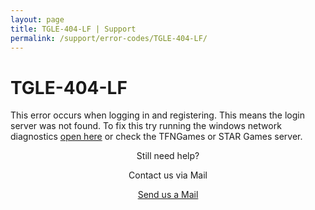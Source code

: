 ```yaml
---
layout: page
title: TGLE-404-LF | Support
permalink: /support/error-codes/TGLE-404-LF/
---
```


# TGLE-404-LF
This error occurs when logging in and registering. This means the login server was not found. To fix this try running the windows network diagnostics [open here](javascript:diagnoseErrors()) or check the TFNGames or STAR Games server.

<div>
<center>
<p class="font-weight-bolder">Still need help?</p>
<p class="font-weight-normal">Contact us via Mail</p>
<a class="btn btn-info" href="mailto://contact@tfngames.tk" role="button">Send us a Mail</a>
</center>
</div>